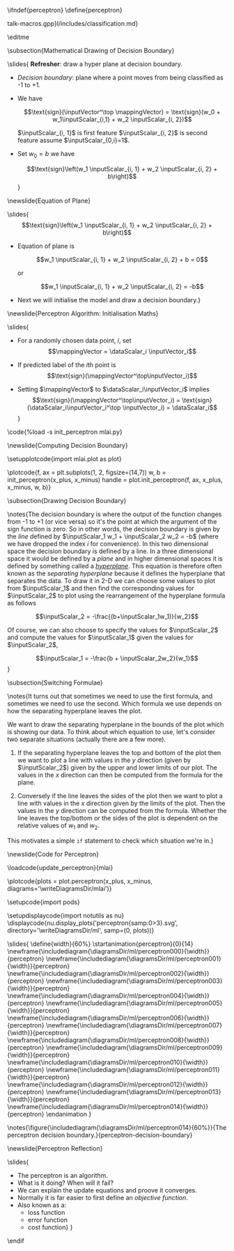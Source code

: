 \ifndef{perceptron}
\define{perceptron}

talk-macros.gpp}l/includes/classification.md}

\editme 

\subsection{Mathematical Drawing of Decision Boundary}

\slides{
**Refresher**: draw a hyper plane at decision boundary.
 - *Decision boundary*: plane where a point moves from being classified as -1 to +1. 
 - We have

   $$\text{sign}(\inputVector^\top \mappingVector) = \text{sign}(w_0 + w_1\inputScalar_{i,1} + w_2 \inputScalar_{i, 2})$$

   $\inputScalar_{i, 1}$ is first feature $\inputScalar_{i, 2}$ is second feature assume $\inputScalar_{0,i}=1$. 
 
 - Set $w_0 = b$ we have
 
   $$\text{sign}\left(w_1 \inputScalar_{i, 1} + w_2 \inputScalar_{i, 2} + b\right)$$}
   
\newslide{Equation of Plane}

\slides{$$\text{sign}\left(w_1 \inputScalar_{i, 1} + w_2 \inputScalar_{i, 2} + b\right)$$

- Equation of plane is 
  
  $$w_1 \inputScalar_{i, 1} + w_2 \inputScalar_{i, 2} + b = 0$$ 
  
  or
  
  $$w_1 \inputScalar_{i, 1} + w_2 \inputScalar_{i, 2} = -b$$ 
    
- Next we will initialise the model and draw a decision boundary.}

\newslide{Perceptron Algorithm: Initialisation Maths}

\slides{
- For a randomly chosen data point, $i$, set
  $$\mappingVector = \dataScalar_i \inputVector_i$$

- If predicted label of the $i$th point is 
  $$\text{sign}(\mappingVector^\top\inputVector_i)$$

- Setting $\mappingVector$ to $\dataScalar_i\inputVector_i$ implies
  $$\text{sign}(\mappingVector^\top\inputVector_i) = \text{sign}(\dataScalar_i\inputVector_i^\top \inputVector_i) = \dataScalar_i$$}
  
\code{%load -s init_perceptron mlai.py}

\newslide{Computing Decision Boundary}

\setupplotcode{import mlai.plot as plot}

\plotcode{f, ax = plt.subplots(1, 2, figsize=(14,7))
w, b = init_perceptron(x_plus, x_minus)
handle = plot.init_perceptron(f, ax, x_plus, x_minus, w, b)}

\subsection{Drawing Decision Boundary}

\notes{The decision boundary is where the output of the function
changes from -1 to +1 (or vice versa) so it's the point at which the
argument of the $\text{sign}$ function is zero. So in other words, the
decision boundary is given by the *line* defined by $\inputScalar_1
w_1 + \inputScalar_2 w_2 = -b$ (where we have dropped the index $i$
for convenience). In this two dimensional space the decision boundary
is defined by a line. In a three dimensional space it would be defined
by a *plane* and in higher dimensional spaces it is defined by
something called a
[*hyperplane*](http://en.wikipedia.org/wiki/Hyperplane). This equation
is therefore often known as the *separating hyperplane* because it
defines the hyperplane that separates the data. To draw it in 2-D we
can choose some values to plot from $\inputScalar_1$ and then find the
corresponding values for $\inputScalar_2$ to plot using the
rearrangement of the hyperplane formula as follows

$$\inputScalar_2 = -\frac{(b+\inputScalar_1w_1)}{w_2}$$

Of course, we can also choose to specify the values for $\inputScalar_2$ and compute the values for $\inputScalar_1$ given the values for $\inputScalar_2$,

$$\inputScalar_1 = -\frac{b + \inputScalar_2w_2}{w_1}$$}

\subsection{Switching Formulae}

\notes{It turns out that sometimes we need to use the first formula, and sometimes we need to use the second. Which formula we use depends on how the separating hyperplane leaves the plot. 

We want to draw the separating hyperplane in the bounds of the plot which is showing our data. To think about which equation to use, let's consider two separate situations (actually there are a few more). 

1. If the separating hyperplane leaves the top and bottom of the plot then we want to plot a line with values in the $y$ direction (given by $\inputScalar_2$) given by the upper and lower limits of our plot. The values in the $x$ direction can then be computed from the formula for the plane. 

2. Conversely if the line leaves the sides of the plot then we want to plot a line with values in the $x$ direction given by the limits of the plot. Then the values in the $y$ direction can be computed from the formula. Whether the line leaves the top/bottom or the sides of the plot is dependent on the relative values of $w_1$ and $w_2$. 

This motivates a simple `if` statement to check which situation we're in.}

\newslide{Code for Perceptron}

\loadcode{update_perceptron}{mlai}

\plotcode{plots = plot.perceptron(x_plus, x_minus, diagrams='\writeDiagramsDir/mlai')}

\setupcode{import pods}

\setupdisplaycode{import notutils as nu}
\displaycode{nu.display_plots('perceptron{samp:0>3}.svg', directory='\writeDiagramsDir/ml', samp=(0, plots))}

\slides{
\define{width}{60%}
\startanimation{perceptron}{0}{14}
\newframe{\includediagram{\diagramsDir/ml/perceptron000}{\width}}{perceptron}
\newframe{\includediagram{\diagramsDir/ml/perceptron001}{\width}}{perceptron}
\newframe{\includediagram{\diagramsDir/ml/perceptron002}{\width}}{perceptron}
\newframe{\includediagram{\diagramsDir/ml/perceptron003}{\width}}{perceptron}
\newframe{\includediagram{\diagramsDir/ml/perceptron004}{\width}}{perceptron}
\newframe{\includediagram{\diagramsDir/ml/perceptron005}{\width}}{perceptron}
\newframe{\includediagram{\diagramsDir/ml/perceptron006}{\width}}{perceptron}
\newframe{\includediagram{\diagramsDir/ml/perceptron007}{\width}}{perceptron}
\newframe{\includediagram{\diagramsDir/ml/perceptron008}{\width}}{perceptron}
\newframe{\includediagram{\diagramsDir/ml/perceptron009}{\width}}{perceptron}
\newframe{\includediagram{\diagramsDir/ml/perceptron010}{\width}}{perceptron}
\newframe{\includediagram{\diagramsDir/ml/perceptron011}{\width}}{perceptron}
\newframe{\includediagram{\diagramsDir/ml/perceptron012}{\width}}{perceptron}
\newframe{\includediagram{\diagramsDir/ml/perceptron013}{\width}}{perceptron}
\newframe{\includediagram{\diagramsDir/ml/perceptron014}{\width}}{perceptron}
\endanimation
}

\notes{\figure{\includediagram{\diagramsDir/ml/perceptron014}{60%}}{The perceptron decision boundary.}{perceptron-decision-boundary}

\newslide{Perceptron Reflection}

\slides{
- The perceptron is an algorithm. 
 - What is it doing? When will it fail?
 - We can explain the update equations and proove it converges.
 - Normally it is far easier to first define an *objective function*.
 - Also known as a:
     - loss function
     - error function
     - cost function}
}

\endif
